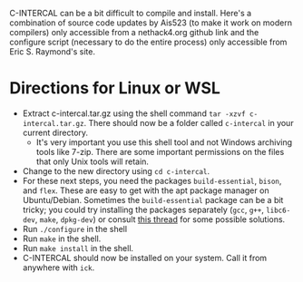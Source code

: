 C-INTERCAL can be a bit difficult to compile and install. Here's a combination of source code updates by Ais523 (to make it work on modern compilers) only accessible from a nethack4.org github link and the configure script (necessary to do the entire process) only accessible from Eric S. Raymond's site.

# Directions for Linux or WSL
- Extract c-intercal.tar.gz using the shell command `tar -xzvf c-intercal.tar.gz`. There should now be a folder called `c-intercal` in your current directory.
  - It's very important you use this shell tool and not Windows archiving tools like 7-zip. There are some important permissions on the files that only Unix tools will retain.
- Change to the new directory using `cd c-intercal`.
- For these next steps, you need the packages `build-essential`, `bison`, and `flex`. These are easy to get with the apt package manager on Ubuntu/Debian. Sometimes the `build-essential` package can be a bit tricky; you could try installing the packages separately (`gcc`, `g++`, `libc6-dev`, `make`, `dpkg-dev`) or consult [this thread](https://askubuntu.com/questions/398489/how-to-install-build-essential) for some possible solutions.
- Run `./configure` in the shell
- Run `make` in the shell.
- Run `make install` in the shell.
- C-INTERCAL should now be installed on your system. Call it from anywhere with `ick`.
